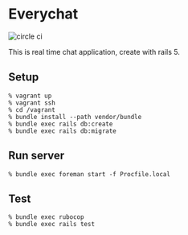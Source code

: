 # Everychat

![circle ci](https://circleci.com/gh/iguchi1124/Everychat/tree/master.svg?&circle-token=21348c5d65f5425abbec191ccd17e214658f0965)

This is real time chat application, create with rails 5.

## Setup

```
% vagrant up
% vagrant ssh
% cd /vagrant
% bundle install --path vendor/bundle
% bundle exec rails db:create
% bundle exec rails db:migrate
```

## Run server

```
% bundle exec foreman start -f Procfile.local
```

## Test

```
% bundle exec rubocop
% bundle exec rails test
```
